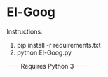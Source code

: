 # El-Goog
Instructions:
1. pip install -r requirements.txt
2. python El-Goog.py

-----Requires Python 3-----
